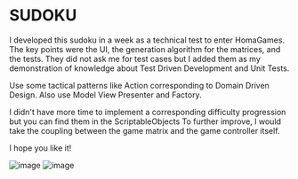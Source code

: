 # SUDOKU # 

I developed this sudoku in a week as a technical test to enter HomaGames. The key points were the UI, the generation algorithm for the matrices, and the tests.
They did not ask me for test cases but I added them as my demonstration of knowledge about Test Driven Development and Unit Tests.

Use some tactical patterns like Action corresponding to Domain Driven Design.
Also use Model View Presenter and Factory.

I didn't have more time to implement a corresponding difficulty progression but you can find them in the ScriptableObjects
To further improve, I would take the coupling between the game matrix and the game controller itself.


I hope you like it!


![image](https://github.com/shanickcuello/HomaTest/assets/44624042/d6b94788-fe17-4d61-b127-70135bf75746)
![image](https://github.com/shanickcuello/HomaTest/assets/44624042/49845784-01ef-4117-b274-dfad3d0c25dc)

